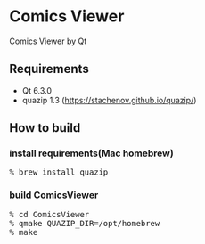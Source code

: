 # Comics Viewer
Comics Viewer by Qt

## Requirements
* Qt 6.3.0
* quazip 1.3 (https://stachenov.github.io/quazip/)

## How to build
### install requirements(Mac homebrew)
<pre>
% brew install quazip
</pre>

### build ComicsViewer
<pre>
% cd ComicsViewer
% qmake QUAZIP_DIR=/opt/homebrew
% make
</pre>

